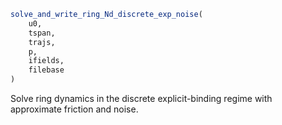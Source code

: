 ```julia
solve_and_write_ring_Nd_discrete_exp_noise(
    u0,
    tspan,
    trajs,
    p,
    ifields,
    filebase
)

```

Solve ring dynamics in the discrete explicit-binding regime with approximate friction and noise.
